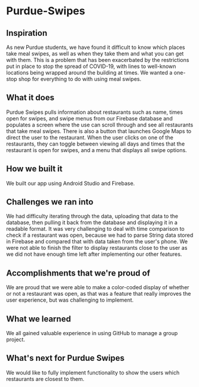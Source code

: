 # Purdue-Swipes

## Inspiration

As new Purdue students, we have found it difficult to know which places take meal swipes, as well as when they take them and what you can get with them. This is a problem that has been exacerbated by the restrictions put in place to stop the spread of COVID-19, with lines to well-known locations being wrapped around the building at times. We wanted a one-stop shop for everything to do with using meal swipes.

## What it does

Purdue Swipes pulls information about restaurants such as name, times open for swipes, and swipe menus from our Firebase database and populates a screen where the use can scroll through and see all restaurants that take meal swipes. There is also a button that launches Google Maps to direct the user to the restaurant. When the user clicks on one of the restaurants, they can toggle between viewing all days and times that the restaurant is open for swipes, and a menu that displays all swipe options.

## How we built it

We built our app using Android Studio and Firebase.

## Challenges we ran into

We had difficulty iterating through the data, uploading that data to the database, then pulling it back from the database and displaying it in a readable format. It was very challenging to deal with time comparison to check if a restaurant was open, because we had to parse String data stored in Firebase and compared that with data taken from the user's phone. We were not able to finish the filter to display restaurants close to the user as we did not have enough time left after implementing our other features.

## Accomplishments that we're proud of

We are proud that we were able to make a color-coded display of whether or not a restaurant was open, as that was a feature that really improves the user experience, but was challenging to implement.

## What we learned

We all gained valuable experience in using GitHub to manage a group project.

## What's next for Purdue Swipes

We would like to fully implement functionality to show the users which restaurants are closest to them.

